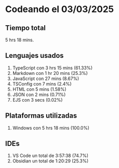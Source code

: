 # Codeando el 03/03/2025

## Tiempo total
5 hrs 18 mins.

## Lenguajes usados
1. TypeScript con 3 hrs 15 mins (61.33%)
1. Markdown con 1 hr 20 mins (25.3%)
1. JavaScript con 27 mins (8.67%)
1. TSConfig con 7 mins (2.4%)
1. HTML con 5 mins (1.58%)
1. JSON con 2 mins (0.71%)
1. EJS con 3 secs (0.02%)

## Plataformas utilizadas
1. Windows con 5 hrs 18 mins (100.0%)

## IDEs
1. VS Code un total de 3:57:38 (74.7%)
1. Obsidian un total de 1:20:29 (25.3%)

